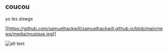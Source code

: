 ## coucou

yo les *dawgs*

[[https://github.com/samuelhackwill/samuelhackwill.github.io/blob/main/news/media/musique.jpg]]

![alt text](https://github.com/samuelhackwill/samuelhackwill.github.io/blob/main/news/media/musique.jpg "Title")

